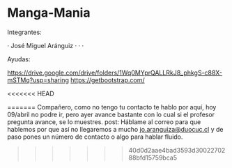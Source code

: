 # Manga-Mania
Integrantes:

· José Miguel Aránguiz
· 
· 
· 

Ayudas:

https://drive.google.com/drive/folders/1Wq0MYprQALLRkJ8_phkgS-c88X-mSTMq?usp=sharing
https://getbootstrap.com/

<<<<<<< HEAD
<link href="https://cdn.jsdelivr.net/npm/bootstrap@5.3.3/dist/css/bootstrap.min.css" rel="stylesheet" integrity="sha384-QWTKZyjpPEjISv5WaRU9OFeRpok6YctnYmDr5pNlyT2bRjXh0JMhjY6hW+ALEwIH" crossorigin="anonymous">
<link rel="stylesheet" href="https://cdn.jsdelivr.net/npm/bootstrap-icons@1.11.3/font/bootstrap-icons.min.css">

<script src="https://cdn.jsdelivr.net/npm/bootstrap@5.3.3/dist/js/bootstrap.bundle.min.js" integrity="sha384-YvpcrYf0tY3lHB60NNkmXc5s9fDVZLESaAA55NDzOxhy9GkcIdslK1eN7N6jIeHz" crossorigin="anonymous"></script>
=======
Compañero, como no tengo tu contacto te hablo por aquí, hoy 09/abril no podre ir, pero ayer avance bastante con lo cual si el profesor pregunta avance, se lo muestres.
post: Háblame al correo para que hablemos por que así no llegaremos a mucho jo.aranguiza@duocuc.cl y de paso pones un número de contacto o algo para hablar fluido.
>>>>>>> 40d0d2aae4bad3593d3002270288bfd15759bca5
